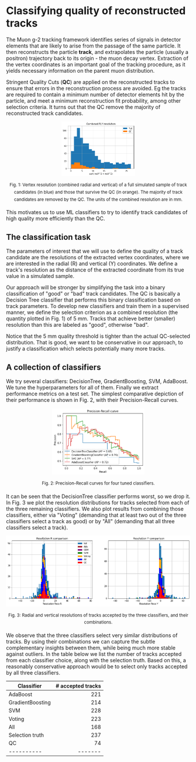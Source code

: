 # Classifying quality of reconstructed tracks

The Muon g-2 tracking framework identifies series of signals in detector elements that are likely to arise from the passage of the same particle. It then reconstructs the particle **track**, and extrapolates the particle (usually a positron) trajectory back to its origin - the muon decay vertex. Extraction of the vertex coordinates is an important goal of the tracking procedure, as it yields necessary information on the parent muon distribution.

Stringent Quality Cuts (**QC**) are applied on the reconstructed tracks to ensure that errors in the reconstruction process are avoided. Eg the tracks are required to contain a minimum number of detector elements hit by the particle, and meet a minimum reconstruction fit probability, among other selection criteria. It turns out that the QC remove the majority of reconstructed track candidates.

<p align = "center">
<img src="https://github.com/ManolisKar/ML_tracking/blob/main/track_quality/images/resolutions_QC.png?raw=true" alt="Trulli" style="width:40%">
</p>
<p align = "center">
<sup>
Fig. 1: Vertex resolution (combined radial and vertical) of a full simulated sample of track candidates (in blue) and those that survive the QC (in orange). The majority of track candidates are removed by the QC. The units of the combined resolution are in mm. 
</sup>
</p>


This motivates us to use ML classifiers to try to identify track candidates of high quality more efficiently than the QC.


## The classification task 

The parameters of interest that we will use to define the quality of a track candidate are the resolutions of the extracted vertex coordinates, where we are interested in the radial (R) and vertical (Y) coordinates. 
We define a track's resolution as the distance of the extracted coordinate from its true value in a simulated sample. 

Our approach will be stronger by simplifying the task into a binary classification of "good" or "bad" track candidates. 
The QC is basically a Decision Tree classifier that performs this binary classification based on track parameters. 
To develop new classifiers and train them in a supervised manner, we define the selection criterion as a combined resolution (the quantity plotted in Fig. 1) of 5 mm. Tracks that achieve better (smaller) resolution than this are labeled as "good", otherwise "bad".

Notice that the 5 mm quality threshold is tighter than the actual QC-selected distribution. 
That is good, we want to be conservative in our approach, to justify a classification which selects potentially many more tracks. 


## A collection of classifiers

We try several classifiers: DecisionTree, GradientBoosting, SVM, AdaBoost. We tune the hyperparameters for all of them. 
Finally we extract performance metrics on a test set. The simplest comparative depiction of their performance is shown in Fig. 2, with their Precision-Recall curves. 


<p align = "center">
<img src="https://github.com/ManolisKar/ML_tracking/blob/main/track_quality/images/precision_recall.png?raw=true" alt="Trulli" style="width:50%">
</p>
<p align = "center">
<sup>
Fig. 2: Precision-Recall curves for four tuned classifiers.
</sup>
</p>

It can be seen that the DecisionTree classifier performs worst, so we drop it. 
In Fig. 3 we plot the resolution distributions for tracks selected from each of the three remaining classifiers. 
We also plot results from combining those classifiers, either via "Voting" (demanding that at least two out of the three classifiers select a track as good) or by "All" (demanding that all three classifiers select a track).


<p align = "center">
<img src="https://github.com/ManolisKar/ML_tracking/blob/main/track_quality/images/resolution_classifiers.png?raw=true" alt="Trulli" style="width:100%">
</p>
<p align = "center">
<sup>
Fig. 3: Radial and vertical resolutions of tracks accepted by the three classifiers, and their combinations.
</sup>
</p>


We observe that the three classifiers select very similar distributions of tracks. By using their combinations we can capture the subtle complementary insights between them, while being much more stable against outliers. 
In the table below we list the number of tracks accepted from each classifier choice, along with the selection truth. 
Based on this, a reasonably conservative approach would be to select only tracks accepted by all three classifiers. 


| Classifier  |  # accepted tracks | 
| ----------  | -------: |
| AdaBoost    | 221 |
| GradientBoosting| 214 | 
| SVM | 228 | 
| Voting | 223 |
| All | 168 |
| Selection truth | 237 |
| QC | 74 |
| ----------  | ------- |


